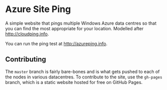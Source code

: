 Azure Site Ping
===============

A simple website that pings multiple Windows Azure data centres so that you can find the most appropriate for your location. Modelled after http://cloudping.info.

You can run the ping test at http://azureping.info.

## Contributing ##
The `master` branch is fairly bare-bones and is what gets pushed to each of the nodes in various datacentres. To contribute to the site, use the `gh-pages` branch, which is a static website hosted for free on GitHub Pages.